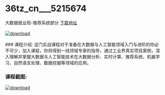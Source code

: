 # 36tz_cn___5215674
大数据就业班-推荐系统部分
[下载地址](http://www.36tz.cn/article/5215674 "下载地址")
<br/></br>[![download](http://36tz.cn/muke_img/2020_10_2-41-300x197.png "下载地址")](http://www.36tz.cn/article/5215674 "下载地址")
<br/></br>### 课程介绍:
这门实战课程对于准备在大数据与人工智能领域入门与进阶的你必不可少，加入课程，你将得到一线领域专家的指导，通过工业界真实项目案例，深入理解并掌握大数据与人工智能技术在大数据分析、实时计算、推荐系统、机器学习、自然语言处理、数据挖掘等领域的应用。

### 课程截图:
[![download](http://36tz.cn/muke_img/2020_10_1-44.png "下载地址")](http://www.36tz.cn/article/5215674 "下载地址")
